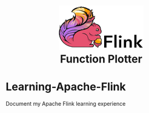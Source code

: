 <h1 align="center">
  <img alt="apache flink logo" src="assets/apache-flink-logo.png" width="224px"/><br/>
  Function Plotter
</h1>

# Learning-Apache-Flink
Document my Apache Flink learning experience

